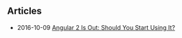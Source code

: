 
## Articles
*   2016-10-09 [Angular 2 Is Out: Should You Start Using It?](http://www.codelord.net/2016/10/09/angular-2-is-out-should-you-start-using-it/)
